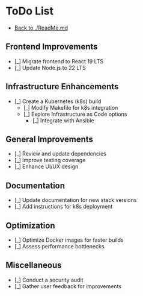 # ToDo List
- [Back to ./ReadMe.md](./ReadMe.md)

## Frontend Improvements
- [_] Migrate frontend to React 19 LTS
- [_] Update Node.js to 22 LTS

## Infrastructure Enhancements
- [_] Create a Kubernetes (k8s) build
  - [_] Modify Makefile for k8s integration
  - [_] Explore Infrastructure as Code options
    - [_] Integrate with Ansible

## General Improvements
- [_] Review and update dependencies
- [_] Improve testing coverage
- [_] Enhance UI/UX design

## Documentation
- [_] Update documentation for new stack versions
- [_] Add instructions for k8s deployment

## Optimization
- [_] Optimize Docker images for faster builds
- [_] Assess performance bottlenecks

## Miscellaneous
- [_] Conduct a security audit
- [_] Gather user feedback for improvements